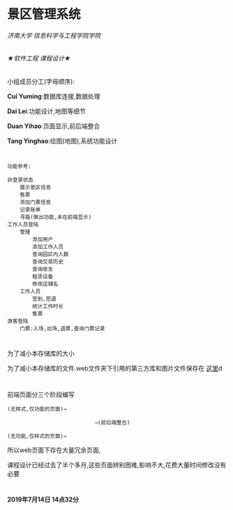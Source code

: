 # 景区管理系统
###### 济南大学 信息科学与工程学院学院 
###### ★软件工程 课程设计★
小组成员分工(字母顺序):

__Cui Yuming__:数据库连接,数据处理

__Dai Lei__:功能设计,地图等细节

__Duan Yihao__:页面显示,前后端整合

__Tang Yinghao__:绘图(地图),系统功能设计
#
```
功能参考:

非登录状态
	展示景区信息
	售票
	添加门票信息
	记录账单
	寻路(做出功能,未在前端显示)
工作人员登陆
	管理
		添加用户
		添加工作人员
		查询园区内人数
		查询交易历史
		查询收支
		租赁设备
        修改店铺名
	工作人员
		签到,签退
		统计工作时长
		售票
游客登陆
	门票:入场,出场,退票,查询门票记录
```
#
为了减小本存储库的大小

为了减小本存储库的文件.web文件夹下引用的第三方库和图片文件保存在
[这里](https://github.com/cym2018/My_Tools/tree/master/File)d
#
前端页面分三个阶段编写

    (无样式,仅功能的页面)→

                                →(前后端整合)

    (无功能,仅样式的页面)→



所以web页面下存在大量冗余页面,

课程设计已经过去了半个多月,这些页面辨别困难,影响不大,花费大量时间修改没有必要
#

#### 2019年7月14日 14点32分

